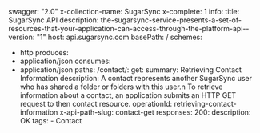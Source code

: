 swagger: "2.0"
x-collection-name: SugarSync
x-complete: 1
info:
  title: SugarSync  API
  description: the-sugarsync-service-presents-a-set-of-resources-that-your-application-can-access-through-the-platform-api--
  version: "1"
host: api.sugarsync.com
basePath: /
schemes:
- http
produces:
- application/json
consumes:
- application/json
paths:
  /contact/:
    get:
      summary: Retrieving Contact Information
      description: A contact represents another SugarSync user who has shared a folder
        or folders with this user.n          To retrieve information about a contact,
        an application submits an HTTP GET request to then          contact resource.
      operationId: retrieving-contact-information
      x-api-path-slug: contact-get
      responses:
        200:
          description: OK
      tags:
      - Contact